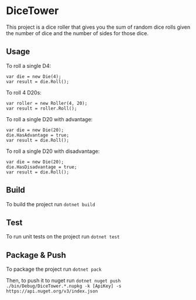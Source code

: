 # DiceTower

This project is a dice roller that gives you the sum of random dice rolls given the number of dice and the number of sides for those dice.

## Usage

To roll a single D4:
```
var die = new Die(4);
var result = die.Roll();
```

To roll 4 D20s:
```
var roller = new Roller(4, 20);
var result = roller.Roll();
```

To roll a single D20 with advantage:
```
var die = new Die(20);
die.HasAdvantage = true;
var result = die.Roll();
```

To roll a single D20 with disadvantage:
```
var die = new Die(20);
die.HasDisadvantage = true;
var result = die.Roll();
```

## Build

To build the project run `dotnet build`

## Test

To run unit tests on the project run `dotnet test`

## Package & Push

To package the project run `dotnet pack`

Then, to push it to nuget run `dotnet nuget push ./bin/Debug/DiceTower.*.nupkg -k [ApiKey] -s https://api.nuget.org/v3/index.json`
